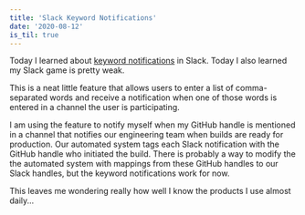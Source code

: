 ```yaml
---
title: 'Slack Keyword Notifications'
date: '2020-08-12'
is_til: true
---
```


Today I learned about [keyword notifications](https://slack.com/help/articles/201398467-Set-up-keyword-notifications) in Slack. Today I also learned my Slack game is pretty weak.

This is a neat little feature that allows users to enter a list of comma-separated words and receive a notification when one of those words is entered in a channel the user is participating.

I am using the feature to notify myself when my GitHub handle is mentioned in a channel that notifies our engineering team when builds are ready for production. Our automated system tags each Slack notification with the GitHub handle who initiated the build. There is probably a way to modify the the automated system with mappings from these GitHub handles to our Slack handles, but the keyword notifications work for now.

This leaves me wondering really how well I know the products I use almost daily...
